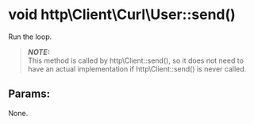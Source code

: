 # void http\Client\Curl\User::send()

Run the loop.

> ***NOTE:***  
> This method is called by http\Client::send(), so it does not need to have an actual implementation if http\Client::send() is never called.

## Params:

None.
